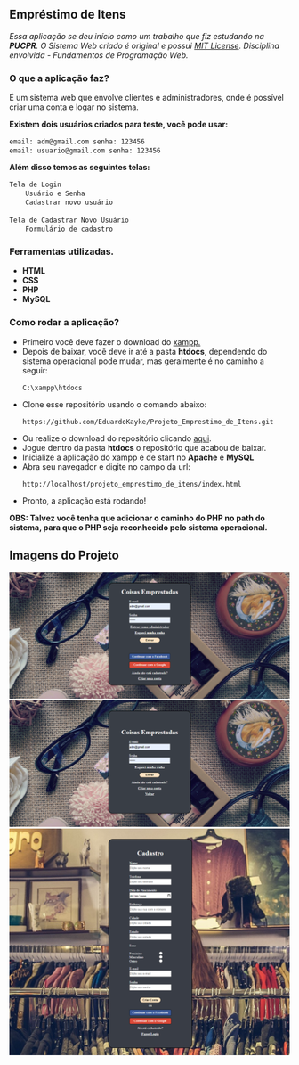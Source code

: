 ## Empréstimo de Itens
_Essa aplicação se deu início como um trabalho que fiz estudando na __PUCPR__. 
O Sistema Web criado é original e possui [MIT License](https://github.com/EduardoKayke/Projeto_Emprestimo_de_Itens/blob/main/LICENSE).
Disciplina envolvida - Fundamentos de Programação Web._


### O que a aplicação faz?
É um sistema web que envolve clientes e administradores, onde é possível criar uma conta e logar no sistema.

__Existem dois usuários criados para teste, você pode usar:__

    email: adm@gmail.com senha: 123456
    email: usuario@gmail.com senha: 123456

__Além disso temos as seguintes telas:__

    Tela de Login
        Usuário e Senha
        Cadastrar novo usuário

    Tela de Cadastrar Novo Usuário
        Formulário de cadastro
    
### Ferramentas utilizadas.
- __HTML__
- __CSS__
- __PHP__
- __MySQL__

### Como rodar a aplicação?
- Primeiro você deve fazer o download do [xampp.](https://www.apachefriends.org/index.html)
- Depois de baixar, você deve ir até a pasta __htdocs__, dependendo do sistema operacional pode mudar, mas geralmente é no caminho a seguir:
    ```code
    C:\xampp\htdocs
    ```
- Clone esse repositório usando o comando abaixo:
    ```code
    https://github.com/EduardoKayke/Projeto_Emprestimo_de_Itens.git
    ```
- Ou realize o download do repositório clicando [aqui](https://github.com/EduardoKayke/Projeto_Emprestimo_de_Itens/archive/refs/heads/main.zip).
- Jogue dentro da pasta __htdocs__ o repositório que acabou de baixar.
- Inicialize a aplicação do xampp e de start no __Apache__ e __MySQL__
- Abra seu navegador e digite no campo da url:
    ```code
    http://localhost/projeto_emprestimo_de_itens/index.html
    ```
- Pronto, a aplicação está rodando!

__OBS: Talvez você tenha que adicionar o caminho do PHP no path do sistema, para que o PHP seja reconhecido pelo sistema operacional.__

## Imagens do Projeto
![Login](source/image/readme_login.png)
![Login Admin](source/image/readme_admin.png)
![Cadastro](source/image/readme_cadastro.jpg)